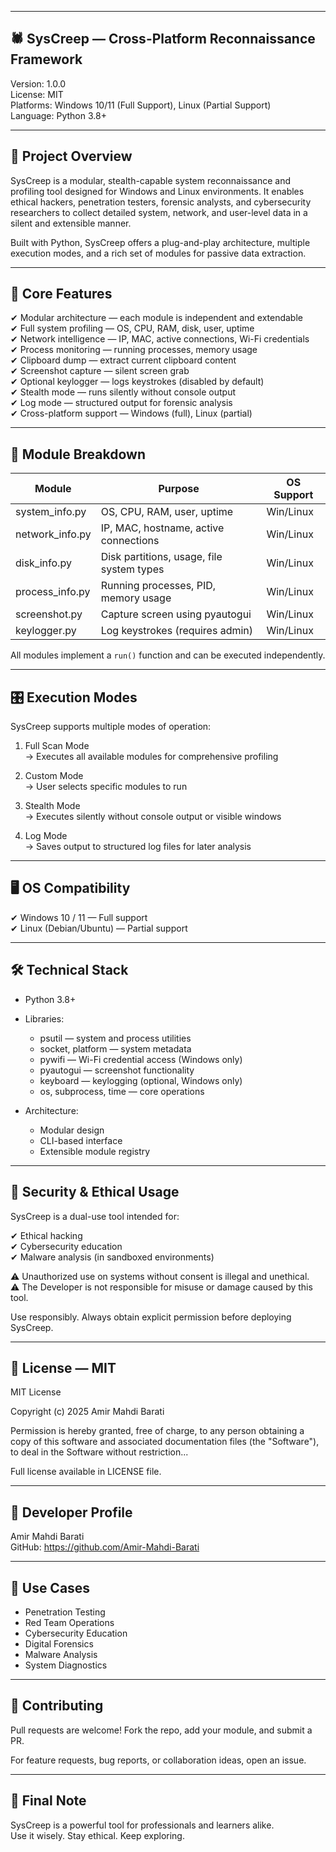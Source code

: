 --------------------------------------------------------------------------------
🕷️ SysCreep — Cross-Platform Reconnaissance Framework
--------------------------------------------------------------------------------

Version: 1.0.0  
License: MIT  
Platforms: Windows 10/11 (Full Support), Linux (Partial Support)  
Language: Python 3.8+  

--------------------------------------------------------------------------------
📌 Project Overview
--------------------------------------------------------------------------------

SysCreep is a modular, stealth-capable system reconnaissance and profiling tool
designed for Windows and Linux environments. It enables ethical hackers,
penetration testers, forensic analysts, and cybersecurity researchers to collect
detailed system, network, and user-level data in a silent and extensible manner.

Built with Python, SysCreep offers a plug-and-play architecture, multiple
execution modes, and a rich set of modules for passive data extraction.

--------------------------------------------------------------------------------
🧠 Core Features
--------------------------------------------------------------------------------

✔ Modular architecture — each module is independent and extendable  
✔ Full system profiling — OS, CPU, RAM, disk, user, uptime  
✔ Network intelligence — IP, MAC, active connections, Wi-Fi credentials  
✔ Process monitoring — running processes, memory usage  
✔ Clipboard dump — extract current clipboard content  
✔ Screenshot capture — silent screen grab  
✔ Optional keylogger — logs keystrokes (disabled by default)  
✔ Stealth mode — runs silently without console output  
✔ Log mode — structured output for forensic analysis  
✔ Cross-platform support — Windows (full), Linux (partial)

--------------------------------------------------------------------------------
🧩 Module Breakdown
--------------------------------------------------------------------------------

| Module             | Purpose                                      | OS Support |
|--------------------|----------------------------------------------|------------|
| system_info.py     | OS, CPU, RAM, user, uptime                   | Win/Linux  |
| network_info.py    | IP, MAC, hostname, active connections        | Win/Linux  |
| disk_info.py       | Disk partitions, usage, file system types    | Win/Linux  |
| process_info.py    | Running processes, PID, memory usage         | Win/Linux  |
| screenshot.py      | Capture screen using pyautogui               | Win/Linux  |
| keylogger.py       | Log keystrokes (requires admin)              | Win/Linux  |

All modules implement a `run()` function and can be executed independently.

--------------------------------------------------------------------------------
🎛️ Execution Modes
--------------------------------------------------------------------------------

SysCreep supports multiple modes of operation:

1. Full Scan Mode  
   → Executes all available modules for comprehensive profiling

2. Custom Mode  
   → User selects specific modules to run

3. Stealth Mode  
   → Executes silently without console output or visible windows

4. Log Mode  
   → Saves output to structured log files for later analysis

--------------------------------------------------------------------------------
🖥️ OS Compatibility
--------------------------------------------------------------------------------

✔ Windows 10 / 11 — Full support  
✔ Linux (Debian/Ubuntu) — Partial support 


--------------------------------------------------------------------------------
🛠️ Technical Stack
--------------------------------------------------------------------------------

- Python 3.8+
- Libraries:
    - psutil — system and process utilities
    - socket, platform — system metadata
    - pywifi — Wi-Fi credential access (Windows only)
    - pyautogui — screenshot functionality
    - keyboard — keylogging (optional, Windows only)
    - os, subprocess, time — core operations

- Architecture:
    - Modular design
    - CLI-based interface
    - Extensible module registry

--------------------------------------------------------------------------------
🔐 Security & Ethical Usage
--------------------------------------------------------------------------------

SysCreep is a dual-use tool intended for:

✔ Ethical hacking  
✔ Cybersecurity education  
✔ Malware analysis (in sandboxed environments)

⚠️ Unauthorized use on systems without consent is illegal and unethical.  
⚠️ The Developer is not responsible for misuse or damage caused by this tool.

Use responsibly. Always obtain explicit permission before deploying SysCreep.


--------------------------------------------------------------------------------
📄 License — MIT
--------------------------------------------------------------------------------

MIT License

Copyright (c) 2025 Amir Mahdi Barati

Permission is hereby granted, free of charge, to any person obtaining a copy
of this software and associated documentation files (the "Software"), to deal
in the Software without restriction...

Full license available in LICENSE file.

--------------------------------------------------------------------------------
👤 Developer Profile
--------------------------------------------------------------------------------

Amir Mahdi Barati  
GitHub: https://github.com/Amir-Mahdi-Barati  

--------------------------------------------------------------------------------
🧠 Use Cases
--------------------------------------------------------------------------------

- Penetration Testing  
- Red Team Operations  
- Cybersecurity Education  
- Digital Forensics  
- Malware Analysis  
- System Diagnostics

--------------------------------------------------------------------------------
💬 Contributing
--------------------------------------------------------------------------------

Pull requests are welcome! Fork the repo, add your module, and submit a PR.

For feature requests, bug reports, or collaboration ideas, open an issue.

--------------------------------------------------------------------------------
📢 Final Note
--------------------------------------------------------------------------------

SysCreep is a powerful tool for professionals and learners alike.  
Use it wisely. Stay ethical. Keep exploring.
